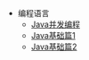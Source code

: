 - 编程语言
  - [Java并发编程](/01编程语言/Java/Java并发编程)
  - [Java基础篇1](/01编程语言/Java/Java基础篇1)
  - [Java基础篇2](/01编程语言/Java/Java基础篇2)

